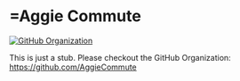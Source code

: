 # =Aggie Commute

[![GitHub Organization](https://img.shields.io/badge/GitHub%20Organization-AggieCommute-brightgreen)](https://github.com/AggieCommute)

This is just a stub. Please checkout the GitHub Organization: https://github.com/AggieCommute
